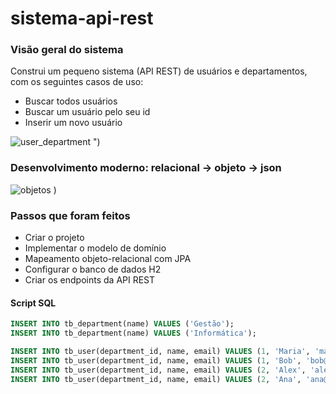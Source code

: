 # sistema-api-rest

### Visão geral do sistema

Construi um pequeno sistema (API REST) de usuários e departamentos, com os seguintes casos de uso:

- Buscar todos usuários
- Buscar um usuário pelo seu id
- Inserir um novo usuário

![user_department](https://github.com/user-attachments/assets/392ed071-bb22-4c09-8c9a-ca25a4892061)
")

### Desenvolvimento moderno: relacional -> objeto -> json

![objetos](https://github.com/user-attachments/assets/724bd174-c2f5-4194-8928-9fd1d48f9d7a)
)

### Passos que foram feitos

- Criar o projeto
- Implementar o modelo de domínio
- Mapeamento objeto-relacional com JPA
- Configurar o banco de dados H2
- Criar os endpoints da API REST

#### Script SQL

```sql
INSERT INTO tb_department(name) VALUES ('Gestão');
INSERT INTO tb_department(name) VALUES ('Informática');

INSERT INTO tb_user(department_id, name, email) VALUES (1, 'Maria', 'maria@gmail.com');
INSERT INTO tb_user(department_id, name, email) VALUES (1, 'Bob', 'bob@gmail.com');
INSERT INTO tb_user(department_id, name, email) VALUES (2, 'Alex', 'alex@gmail.com');
INSERT INTO tb_user(department_id, name, email) VALUES (2, 'Ana', 'ana@gmail.com');

